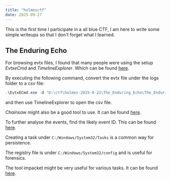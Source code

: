 ```yaml
---
title: "holmesctf"
date: 2025-09-27
---
```


This is the first time I participate in a all blue CTF, I am here to write some simple writeups so that I don't forget what I learned.

## The Enduring Echo

For browsing evtx files, I found that many people were using the setup *EvtxeCmd* and *TimelineExplorer*. Which can be found [here](https://ericzimmerman.github.io/#!index.md).

By executing the following command, convert the evtx file under the logs folder to a csv file:
```ps1
.\EvtxECmd.exe -d "D:\ctf\holmes-2025-9-22\The_Enduring_Echo\The_Enduring_Echo\C\Windows\System32\winevt\logs" --csv . --csvf evtx.csv
```
and then use TimelineExplorer to open the csv file.

*Chainsaw* might also be a good tool to use. It can be found [here](https://github.com/WithSecureLabs/chainsaw).

To further analyse the events, find the likely event ID. This can be found [here](https://www.ultimatewindowssecurity.com/securitylog/encyclopedia/).

Creating a task under `C:/Windows/System32/Tasks` is a common way for persistence.

The registry file is under `C:/Windows/System32/config` and is useful for forensics.

The tool impacket might be very useful for various tasks. It can be found [here](https://github.com/fortra/impacket).





